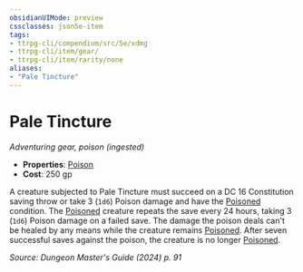 ```yaml
---
obsidianUIMode: preview
cssclasses: json5e-item
tags:
- ttrpg-cli/compendium/src/5e/xdmg
- ttrpg-cli/item/gear/
- ttrpg-cli/item/rarity/none
aliases: 
- "Pale Tincture"
---
```

# Pale Tincture
*Adventuring gear, poison (ingested)*  


- **Properties**: [Poison](2-Mechanics/CLI/rules/item-properties.md#Poison)
- **Cost**: 250 gp

A creature subjected to Pale Tincture must succeed on a DC 16 Constitution saving throw or take 3 (`1d6`) Poison damage and have the [Poisoned](2-Mechanics/CLI/rules/conditions.md#Poisoned) condition. The [Poisoned](2-Mechanics/CLI/rules/conditions.md#Poisoned) creature repeats the save every 24 hours, taking 3 (`1d6`) Poison damage on a failed save. The damage the poison deals can't be healed by any means while the creature remains [Poisoned](2-Mechanics/CLI/rules/conditions.md#Poisoned). After seven successful saves against the poison, the creature is no longer [Poisoned](2-Mechanics/CLI/rules/conditions.md#Poisoned).

*Source: Dungeon Master's Guide (2024) p. 91*